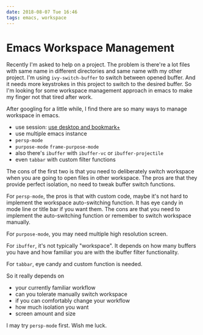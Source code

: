 ```yaml
---
date: 2018-08-07 Tue 16:46
tags: emacs, workspace
---
```


# Emacs Workspace Management

Recently I'm asked to help on a project. The problem is there're a lot files with same name in different directories and same name with my other project. I'm using `ivy-switch-buffer` to switch between opened buffer. And it needs more keystrokes in this project to switch to the desired buffer. So I'm looking for some workspace management approach in emacs to make my finger not that tired after work.

After googling for a little while, I find there are so many ways to manage workspace in emacs.

- use session: [use desktop and bookmark+][1]
- use multiple emacs instance
- `persp-mode`
- `purpose-mode` `frame-purpose-mode`
- also there's `ibuffer` with `ibuffer-vc` or `ibuffer-projectile`
- even `tabbar` with custom filter functions

The cons of the first two is that you need to deliberately switch workspace when you are going to open files in other workspace. The pros are that they provide perfect isolation, no need to tweak buffer switch functions.

For `persp-mode`, the pros is that with custom code, maybe it's not hard to implement the workspace auto-switching function. It has eye candy in mode line or title bar if you want them. The cons are that you need to implement the auto-switching function or remember to switch workspace manually.

For `purpose-mode`, you may need multiple high resolution screen.

For `ibuffer`, it's not typically "workspace". It depends on how many buffers you have and how familiar you are with the ibuffer filter functionality.

For `tabbar`, eye candy and custom function is needed.

So it really depends on

- your currently familiar workflow
- can you tolerate manually switch workspace
- if you can comfortably change your workflow
- how much isolation you want
- screen amount and size

I may try `persp-mode` first. Wish me luck.

[1]: https://www.emacswiki.org/emacs/Desktop#toc6
